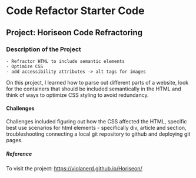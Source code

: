 # Code Refactor Starter Code

## Project: Horiseon Code Refractoring

### Description of the Project 
    - Refractor HTML to include semantic elements 
    - Optimize CSS 
    - add accessibility attributes -> alt tags for images

On this project, I learned how to parse out different parts of a website, look for the containers that should be included semantically in the HTML and think of ways to optimize CSS styling to avoid redundancy. 

#### Challenges
Challenges included figuring out how the CSS affected the HTML, specific best use scenarios for html elements - specifically div, article and section, troubleshooting connecting a local git repository to github and deploying git pages.  

##### Reference
To visit the project: https://violanerd.github.io/Horiseon/